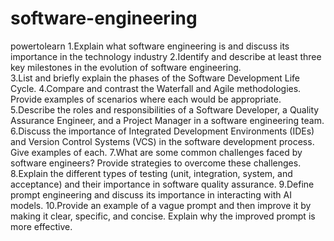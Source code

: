 # software-engineering
powertolearn
1.Explain what software engineering is and discuss its importance in the technology industry
2.Identify and describe at least three key milestones in the evolution of software engineering.  
3.List and briefly explain the phases of the Software Development Life Cycle.
4.Compare and contrast the Waterfall and Agile methodologies. Provide examples of scenarios where each would be appropriate.
5.Describe the roles and responsibilities of a Software Developer, a Quality Assurance Engineer, and a Project Manager in a software engineering team.
6.Discuss the importance of Integrated Development Environments (IDEs) and Version Control Systems (VCS) in the software development process. Give examples of each.
7.What are some common challenges faced by software engineers? Provide strategies to overcome these challenges.
8.Explain the different types of testing (unit, integration, system, and acceptance) and their importance in software quality assurance.
9.Define prompt engineering and discuss its importance in interacting with AI models.
10.Provide an example of a vague prompt and then improve it by making it clear, specific, and concise. Explain why the improved prompt is more effective.

